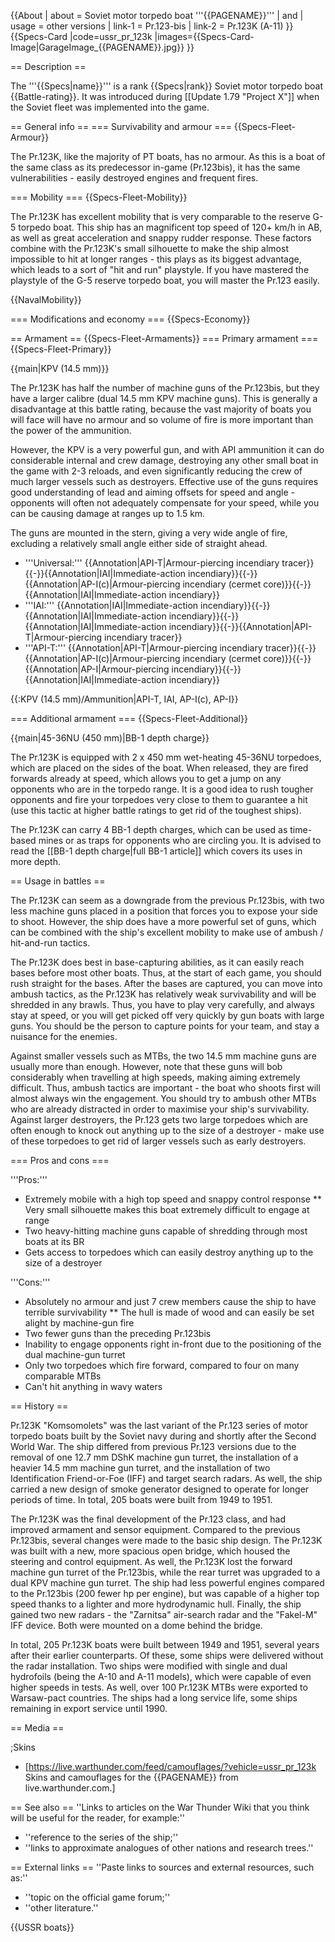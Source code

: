{{About
| about = Soviet motor torpedo boat '''{{PAGENAME}}'''
| and
| usage = other versions
| link-1 = Pr.123-bis
| link-2 = Pr.123K (A-11)
}}
{{Specs-Card
|code=ussr_pr_123k
|images={{Specs-Card-Image|GarageImage_{{PAGENAME}}.jpg}}
}}

== Description ==
<!-- ''In the first part of the description, cover the history of the ship's creation and military application. In the second part, tell the reader about using this ship in the game. Add a screenshot: if a beginner player has a hard time remembering vehicles by name, a picture will help them identify the ship in question.'' -->
The '''{{Specs|name}}''' is a rank {{Specs|rank}} Soviet motor torpedo boat {{Battle-rating}}. It was introduced during [[Update 1.79 "Project X"]] when the Soviet fleet was implemented into the game.

== General info ==
=== Survivability and armour ===
{{Specs-Fleet-Armour}}
<!-- ''Talk about the vehicle's armour. Note the most well-defended and most vulnerable zones, e.g. the ammo magazine. Evaluate the composition of components and assemblies responsible for movement and manoeuvrability. Evaluate the survivability of the primary and secondary armaments separately. Don't forget to mention the size of the crew, which plays an important role in fleet mechanics. Save tips on preserving survivability for the "Usage in battles" section. If necessary, use a graphical template to show the most well-protected or most vulnerable points in the armour.'' -->
The Pr.123K, like the majority of PT boats, has no armour. As this is a boat of the same class as its predecessor in-game (Pr.123bis), it has the same vulnerabilities - easily destroyed engines and frequent fires.

=== Mobility ===
{{Specs-Fleet-Mobility}}
<!-- ''Write about the ship's mobility. Evaluate its power and manoeuvrability, rudder rerouting speed, stopping speed at full tilt, with its maximum forward and reverse speed.'' -->

The Pr.123K has excellent mobility that is very comparable to the reserve G-5 torpedo boat. This ship has an magnificent top speed of 120+ km/h in AB, as well as great acceleration and snappy rudder response. These factors combine with the Pr.123K's small silhouette to make the ship almost impossible to hit at longer ranges - this plays as its biggest advantage, which leads to a sort of "hit and run" playstyle. If you have mastered the playstyle of the G-5 reserve torpedo boat, you will master the Pr.123 easily.

{{NavalMobility}}

=== Modifications and economy ===
{{Specs-Economy}}

== Armament ==
{{Specs-Fleet-Armaments}}
=== Primary armament ===
{{Specs-Fleet-Primary}}
<!-- ''Provide information about the characteristics of the primary armament. Evaluate their efficacy in battle based on their reload speed, ballistics and the capacity of their shells. Add a link to the main article about the weapon: <code><nowiki>{{main|Weapon name (calibre)}}</nowiki></code>. Broadly describe the ammunition available for the primary armament, and provide recommendations on how to use it and which ammunition to choose.'' -->
{{main|KPV (14.5 mm)}}

The Pr.123K has half the number of machine guns of the Pr.123bis, but they have a larger calibre (dual 14.5 mm KPV machine guns). This is generally a disadvantage at this battle rating, because the vast majority of boats you will face will have no armour and so volume of fire is more important than the power of the ammunition.

However, the KPV is a very powerful gun, and with API ammunition it can do considerable internal and crew damage, destroying any other small boat in the game with 2-3 reloads, and even significantly reducing the crew of much larger vessels such as destroyers.  Effective use of the guns requires good understanding of lead and aiming offsets for speed and angle - opponents will often not adequately compensate for your speed, while you can be causing damage at ranges up to 1.5 km.

The guns are mounted in the stern, giving a very wide angle of fire, excluding a relatively small angle either side of straight ahead.

* '''Universal:''' {{Annotation|API-T|Armour-piercing incendiary tracer}}{{-}}{{Annotation|IAI|Immediate-action incendiary}}{{-}}{{Annotation|AP-I(c)|Armour-piercing incendiary (cermet core)}}{{-}}{{Annotation|IAI|Immediate-action incendiary}}
* '''IAI:''' {{Annotation|IAI|Immediate-action incendiary}}{{-}}{{Annotation|IAI|Immediate-action incendiary}}{{-}}{{Annotation|IAI|Immediate-action incendiary}}{{-}}{{Annotation|API-T|Armour-piercing incendiary tracer}}
* '''API-T:''' {{Annotation|API-T|Armour-piercing incendiary tracer}}{{-}}{{Annotation|AP-I(c)|Armour-piercing incendiary (cermet core)}}{{-}}{{Annotation|AP-I|Armour-piercing incendiary}}{{-}}{{Annotation|IAI|Immediate-action incendiary}}

{{:KPV (14.5 mm)/Ammunition|API-T, IAI, AP-I(c), AP-I}}

=== Additional armament ===
{{Specs-Fleet-Additional}}
<!-- ''Describe the available additional armaments of the ship: depth charges, mines, torpedoes. Talk about their positions, available ammunition and launch features such as dead zones of torpedoes. If there is no additional armament, remove this section.'' -->
{{main|45-36NU (450 mm)|BB-1 depth charge}}

The Pr.123K is equipped with 2 x 450 mm wet-heating 45-36NU torpedoes, which are placed on the sides of the boat. When released, they are fired forwards already at speed, which allows you to get a jump on any opponents who are in the torpedo range. It is a good idea to rush tougher opponents and fire your torpedoes very close to them to guarantee a hit (use this tactic at higher battle ratings to get rid of the toughest ships).

The Pr.123K can carry 4 BB-1 depth charges, which can be used as time-based mines or as traps for opponents who are circling you. It is advised to read the [[BB-1 depth charge|full BB-1 article]] which covers its uses in more depth.

== Usage in battles ==
<!-- ''Describe the technique of using this ship, the characteristics of her use in a team and tips on strategy. Abstain from writing an entire guide – don't try to provide a single point of view, but give the reader food for thought. Talk about the most dangerous opponents for this vehicle and provide recommendations on fighting them. If necessary, note the specifics of playing with this vehicle in various modes (AB, RB, SB).'' -->
The Pr.123K can seem as a downgrade from the previous Pr.123bis, with two less machine guns placed in a position that forces you to expose your side to shoot. However, the ship does have a more powerful set of guns, which can be combined with the ship's excellent mobility to make use of ambush / hit-and-run tactics.

The Pr.123K does best in base-capturing abilities, as it can easily reach bases before most other boats. Thus, at the start of each game, you should rush straight for the bases. After the bases are captured, you can move into ambush tactics, as the Pr.123K has relatively weak survivability and will be shredded in any brawls. Thus, you have to play very carefully, and always stay at speed, or you will get picked off very quickly by gun boats with large guns. You should be the person to capture points for your team, and stay a nuisance for the enemies.

Against smaller vessels such as MTBs, the two 14.5 mm machine guns are usually more than enough. However, note that these guns will bob considerably when travelling at high speeds, making aiming extremely difficult. Thus, ambush tactics are important - the boat who shoots first will almost always win the engagement. You should try to ambush other MTBs who are already distracted in order to maximise your ship's survivability. Against larger destroyers, the Pr.123 gets two large torpedoes which are often enough to knock out anything up to the size of a destroyer - make use of these torpedoes to get rid of larger vessels such as early destroyers.

=== Pros and cons ===
<!-- ''Summarise and briefly evaluate the vehicle in terms of its characteristics and combat effectiveness. Mark its pros and cons in the bulleted list. Try not to use more than 6 points for each of the characteristics. Avoid using categorical definitions such as "bad", "good" and the like - use substitutions with softer forms such as "inadequate" and "effective".'' -->

'''Pros:'''

* Extremely mobile with a high top speed and snappy control response
** Very small silhouette makes this boat extremely difficult to engage at range
* Two heavy-hitting machine guns capable of shredding through most boats at its BR
* Gets access to torpedoes which can easily destroy anything up to the size of a destroyer

'''Cons:'''

* Absolutely no armour and just 7 crew members cause the ship to have terrible survivability
** The hull is made of wood and can easily be set alight by machine-gun fire
* Two fewer guns than the preceding Pr.123bis
* Inability to engage opponents right in-front due to the positioning of the dual machine-gun turret
* Only two torpedoes which fire forward, compared to four on many comparable MTBs
* Can't hit anything in wavy waters

== History ==
<!-- Describe the history of the creation and combat usage of the ship in more detail than in the introduction. If the historical reference turns out to be too long, take it to a separate article, taking a link to the article about the ship and adding a block "/History" (example: https://wiki.warthunder.com/(Ship-name)/History) and add a link to it here using the main template. Be sure to reference text and sources by using <ref></ref>, as well as adding them at the end of the article with <references />. This section may also include the ship's dev blog entry (if applicable) and the in-game encyclopedia description (under === In-game description ===, also if applicable). -->
Pr.123K "Komsomolets" was the last variant of the Pr.123 series of motor torpedo boats built by the Soviet navy during and shortly after the Second World War. The ship differed from previous Pr.123 versions due to the removal of one 12.7 mm DShK machine gun turret, the installation of a heavier 14.5 mm machine gun turret, and the installation of two Identification Friend-or-Foe (IFF) and target search radars. As well, the ship carried a new design of smoke generator designed to operate for longer periods of time. In total, 205 boats were built from 1949 to 1951.

The Pr.123K was the final development of the Pr.123 class, and had improved armament and sensor equipment. Compared to the previous Pr.123bis, several changes were made to the basic ship design. The Pr.123K was built with a new, more spacious open bridge, which housed the steering and control equipment. As well, the Pr.123K lost the forward machine gun turret of the Pr.123bis, while the rear turret was upgraded to a dual KPV machine gun turret. The ship had less powerful engines compared to the Pr.123bis (200 fewer hp per engine), but was capable of a higher top speed thanks to a lighter and more hydrodynamic hull. Finally, the ship gained two new radars - the "Zarnitsa" air-search radar and the "Fakel-M" IFF device. Both were mounted on a dome behind the bridge.

In total, 205 Pr.123K boats were built between 1949 and 1951, several years after their earlier counterparts. Of these, some ships were delivered without the radar installation. Two ships were modified with single and dual hydrofoils (being the A-10 and A-11 models), which were capable of even higher speeds in tests. As well, over 100 Pr.123K MTBs were exported to Warsaw-pact countries. The ships had a long service life, some ships remaining in export service until 1990.

== Media ==
<!-- ''Excellent additions to the article would be video guides, screenshots from the game, and photos.'' -->

;Skins
* [https://live.warthunder.com/feed/camouflages/?vehicle=ussr_pr_123k Skins and camouflages for the {{PAGENAME}} from live.warthunder.com.]

== See also ==
''Links to articles on the War Thunder Wiki that you think will be useful for the reader, for example:''
* ''reference to the series of the ship;''
* ''links to approximate analogues of other nations and research trees.''

== External links ==
''Paste links to sources and external resources, such as:''
* ''topic on the official game forum;''
* ''other literature.''

{{USSR boats}}
